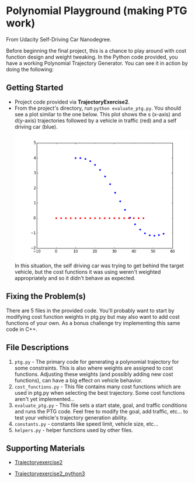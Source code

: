 # Polynomial Playground (making PTG work)

From Udacity Self-Driving Car Nanodegree.

Before beginning the final project, this is a chance to play around with cost function design and weight tweaking. In the Python code provided, you have a working Polynomial Trajectory Generator. You can see it in action by doing the following:

## Getting Started
- Project code provided via  **TrajectoryExercise2**.
- From the project's directory, run `python evaluate_ptg.py`. You should see a plot similar to the one below. This plot shows the s (x-axis) and d(y-axis) trajectories followed by a vehicle in traffic (red) and a self driving car (blue).
![](figure-1.png)
In this situation, the self driving car was trying to get behind the target vehicle, but the cost functions it was using weren't weighted appropriately and so it didn't behave as expected.

## Fixing the Problem(s)
There are 5 files in the provided code. You'll probably want to start by modifying cost function weights in ptg.py but may also want to add cost functions of your own. As a bonus challenge try implementing this same code in C++.

## File Descriptions
1. `ptg.py` - The primary code for generating a polynomial trajectory for some constraints. This is also where weights are assigned to cost functions. Adjusting these weights (and possibly adding new cost functions), can have a big effect on vehicle behavior.
2. `cost_functions.py` - This file contains many cost functions which are used in ptg.py when selecting the best trajectory. Some cost functions aren't yet implemented...
3. `evaluate_ptg.py` - This file sets a start state, goal, and traffic conditions and runs the PTG code. Feel free to modify the goal, add traffic, etc... to test your vehicle's trajectory generation ability.
4. `constants.py` - constants like speed limit, vehicle size, etc...
5. `helpers.py` - helper functions used by other files.

## Supporting Materials
- [Trajectoryexercise2](http://video.udacity-data.com.s3.amazonaws.com/topher/2017/October/59d5bfcb_trajectoryexercise2/trajectoryexercise2.zip)

- [Trajectoryexercise2_python3](https://d17h27t6h515a5.cloudfront.net/topher/2017/December/5a3ea459_trajectoryexercise2-python3/trajectoryexercise2-python3.zip)
